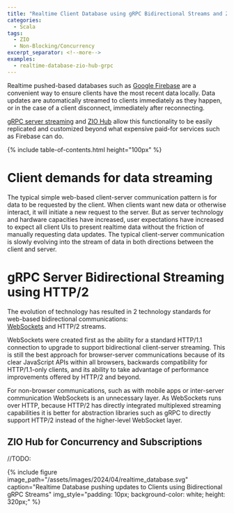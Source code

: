 ```yaml
---
title: "Realtime Client Database using gRPC Bidirectional Streams and ZIO Hub"
categories:
  - Scala
tags:
  - ZIO
  - Non-Blocking/Concurrency
excerpt_separator: <!--more-->
examples:
  - realtime-database-zio-hub-grpc
---
```


Realtime pushed-based databases such as [Google Firebase](https://firebase.google.com/docs/database) are a convenient
way to ensure clients have the most recent data locally. Data updates are automatically streamed to clients
immediately as they happen, or in the case of a client disconnect, immediately after reconnecting.

[gRPC server streaming](https://grpc.io/docs/what-is-grpc/core-concepts/#server-streaming-rpc)
and [ZIO Hub](https://zio.dev/reference/concurrency/hub/) allow this functionality to be easily replicated and
customized beyond what expensive paid-for services such as Firebase can do.<!--more-->

{% include table-of-contents.html height="100px" %}

# Client demands for data streaming

The typical simple web-based client-server communication pattern is for data to be requested by the client. When
clients want new data or otherwise interact, it will initiate a new request to the server. But as server technology 
and hardware capacities have increased, user expectations have increased to expect all client UIs to present realtime
data without the friction of manually requesting data updates. The typical client-server communication is slowly 
evolving into the stream of data in both directions between the client and server.

# gRPC Server Bidirectional Streaming using HTTP/2

The evolution of technology has resulted in 2 technology standards for web-based bidirectional communications:  
[WebSockets](https://en.wikipedia.org/wiki/WebSocket) and HTTP/2 streams.

WebSockets were created first as the ability for a standard HTTP/1.1 connection to upgrade to support bidirectional 
client-server streaming. This is still the best approach for browser-server communications because of its clear 
JavaScript APIs within all browsers, backwards compatibility for HTTP/1.1-only clients, and its ability to take 
advantage of performance improvements offered by HTTP/2 and beyond.

For non-browser communications, such as with mobile apps or inter-server communication WebSockets is an unnecessary 
layer. As WebSockets runs over HTTP, because HTTP/2 has directly integrated multiplexed streaming capabilities it is 
better for abstraction libraries such as gRPC to directly support HTTP/2 instead of the higher-level WebSocket layer.

## ZIO Hub for Concurrency and Subscriptions

//TODO:

{%
include figure image_path="/assets/images/2024/04/realtime_database.svg"
caption="Realtime Database pushing updates to Clients using Bidirectional gRPC Streams"
img_style="padding: 10px; background-color: white; height: 320px;"
%}